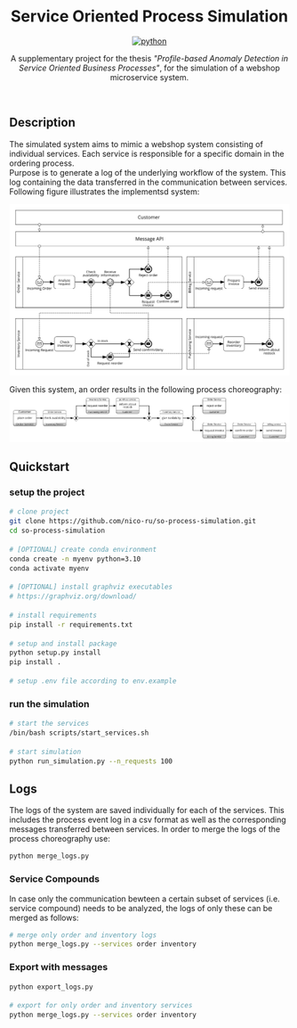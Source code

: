 <div align="center">

# Service Oriented Process Simulation

[![python](https://img.shields.io/badge/-Python_3.10-blue?logo=python&logoColor=white)](https://github.com/pre-commit/pre-commit)

A supplementary project for the thesis *"Profile-based Anomaly Detection in Service Oriented Business Processes"*, for the simulation of a webshop microservice system.
</div>

<br>

## Description

The simulated system aims to mimic a webshop system consisting of individual services. Each service is responsible for a specific domain in the ordering process.  
Purpose is to generate a log of the underlying workflow of the system. This log containing the data transferred in the communication between services. Following figure illustrates the implementsd system:

![Illustration of the implemented webshop micorservice system](webshop_system.png)
 
 Given this system, an order results in the following process choreography:
 ![Illustration of ](webshop_system_choreography.png)

## Quickstart
### setup the project
```bash
# clone project
git clone https://github.com/nico-ru/so-process-simulation.git
cd so-process-simulation

# [OPTIONAL] create conda environment
conda create -n myenv python=3.10
conda activate myenv

# [OPTIONAL] install graphviz executables
# https://graphviz.org/download/

# install requirements
pip install -r requirements.txt

# setup and install package
python setup.py install
pip install .

# setup .env file according to env.example
```

### run the simulation
```bash
# start the services
/bin/bash scripts/start_services.sh

# start simulation
python run_simulation.py --n_requests 100
```

## Logs
The logs of the system are saved individually for each of the services. This includes the process event log in a csv format as well as the corresponding messages transferred between services. In order to merge the logs of the process choreography use:

```bash
python merge_logs.py
```

### Service Compounds
In case only the communication bewteen a certain subset of services (i.e. service compound) needs to be analyzed, the logs of only these can be merged as follows:
```bash
# merge only order and inventory logs
python merge_logs.py --services order inventory
```

### Export with messages
```bash
python export_logs.py

# export for only order and inventory services
python merge_logs.py --services order inventory
```
